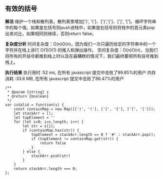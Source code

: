 ## 有效的括号
**解法**
维护一个栈和散列表。散列表里增加[')', '(']、['}','{']、[']', '[']。循环字符串中的每个值。如果是左括号则push进栈中，如果是右括号则将栈中的首元素pop出来对比，如果相同则继续，否则return false。

**复杂度分析**
时间复杂度：O(n)O(n)，因为我们一次只遍历给定的字符串中的一个字符并在栈上进行 O(1)O(1) 的推入和弹出操作。
空间复杂度：O(n)O(n)，当我们将所有的开括号都推到栈上时以及在最糟糕的情况下，我们最终要把所有括号推到栈上。

**执行结果**
执行用时 :52 ms, 在所有 javascript 提交中击败了99.85%的用户
内存消耗 :33.6 MB, 在所有 javascript 提交中击败了86.47%的用户
```
/**
 * @param {string} s
 * @return {boolean}
 */
var isValid = function(s) {
    const containMap = new Map([[')', '('], ['}', '{'], [']', '[']]);
    let stackArr = [];
    let topElement = ''
    for (let i=0; i<s.length; i++) {
        let str = s[i];
        if (containMap.has(str)) {
            topElement = stackArr.length == 0 ? '#' : stackArr.pop();
            if (topElement != containMap.get(str)) {
                return false
            }
        } else {
            stackArr.push(str)
        }
    }
    return stackArr.length === 0;
};
```
